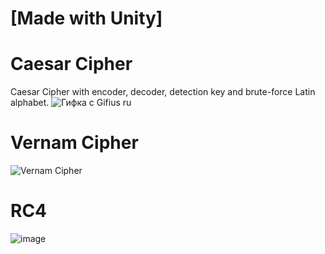 # [Made with Unity]
# Caesar Cipher
 Caesar Cipher with encoder, decoder, detection key and brute-force Latin alphabet.
![Гифка с Gifius ru](https://github.com/pysijuice/Caesar-Cipher/assets/73884491/7ba0b861-06b6-4023-a603-89d4c9b31573)

# Vernam Cipher
![Vernam Cipher](https://github.com/pysijuice/Crypto/assets/73884491/939a012a-92b4-4621-aa99-6c5e1b72492d)

# RC4
![image](https://github.com/pysijuice/Crypto/assets/73884491/c45de426-c8bd-4a7b-b828-2d77514f4b6a)


